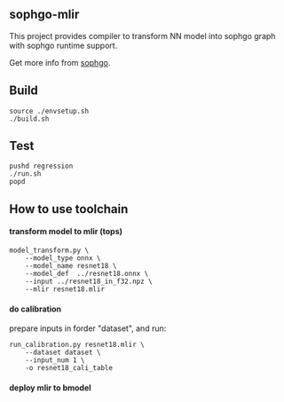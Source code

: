 ## sophgo-mlir

This project provides compiler to transform NN model into sophgo graph with sophgo runtime support.

Get more info from [sophgo](http://sophgo.com).

## Build

``` shell
source ./envsetup.sh
./build.sh
```

## Test

``` shell
pushd regression
./run.sh
popd
```

## How to use toolchain

#### transform model to mlir (tops)

``` shell
model_transform.py \
    --model_type onnx \
    --model_name resnet18 \
    --model_def  ../resnet18.onnx \
    --input ../resnet18_in_f32.npz \
    --mlir resnet18.mlir
```

#### do calibration

prepare inputs in forder "dataset", and run:

``` shell
run_calibration.py resnet18.mlir \
    --dataset dataset \
    --input_num 1 \
    -o resnet18_cali_table
```

#### deploy mlir to bmodel
